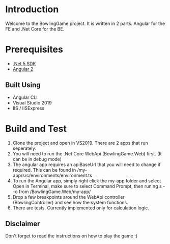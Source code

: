 # Introduction 
Welcome to the BowlingGame project. It is written in 2 parts. Angular for the FE and .Net Core for the BE.

# Prerequisites
* [.Net 5 SDK](https://dotnet.microsoft.com/download/dotnet/thank-you/sdk-5.0.101-windows-x64-installer)
* [Angular 2](https://angular.io)


## Built Using
* Angular CLI
* Visual Studio 2019
* IIS / IISExpress

# Build and Test
1.	Clone the project and open in VS2019. There are 2 apps that run seperately. 
2.  You will need to run the .Net Core WebApi (BowlingGame.Web) first. (It can be in debug mode)
3.  The angular app requires an apiBaseUrl that you will need to change if required. This can be found in /my-app/src/environments/environment.ts
4.  To run the Angular app, simply right click the my-app folder and select Open in Terminal, make sure to select Command Prompt, then run ng s --o from /BowlingGame.Web/my-app/
6.	Drop a few breakpoints around the WebApi controller (BowlingController) and see how the system functions.
7.  There are tests. Currently implemented only for calculation logic.

## Disclaimer
Don't forget to read the instructions on how to play the game :)
